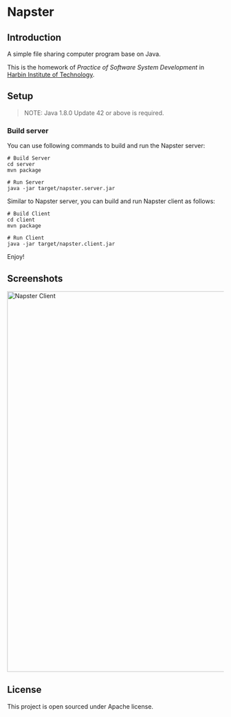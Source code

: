 # Napster

## Introduction

A simple file sharing computer program base on Java.

This is the homework of *Practice of Software System Development* in [Harbin Institute of Technology](http://www.hit.edu.cn).

## Setup

> NOTE: Java 1.8.0 Update 42 or above is required.

### Build server

You can use following commands to build and run the Napster server:

```
# Build Server
cd server
mvn package

# Run Server
java -jar target/napster.server.jar
```

Similar to Napster server, you can build and run Napster client as follows:

```
# Build Client
cd client
mvn package

# Run Client
java -jar target/napster.client.jar
```

Enjoy!

## Screenshots

<img width="884" alt="Napster Client" src="https://cloud.githubusercontent.com/assets/1730504/15991081/6af6978c-30da-11e6-8c63-24000a484440.png">

## License

This project is open sourced under Apache license.
